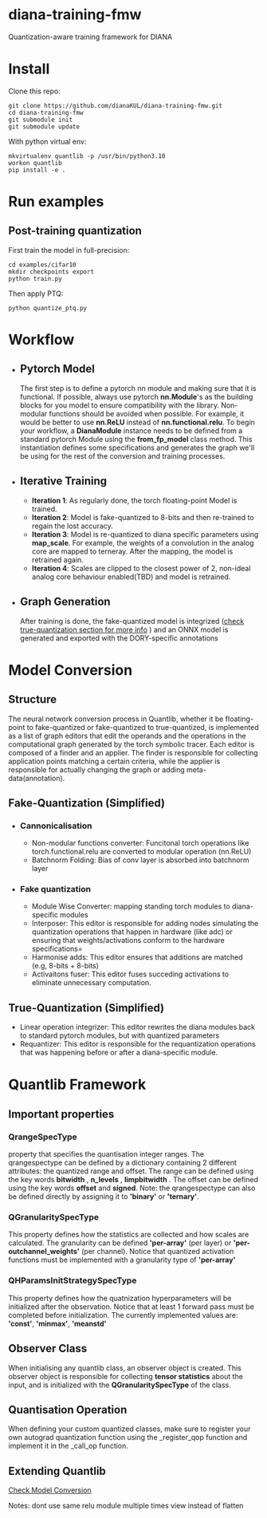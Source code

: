 # diana-training-fmw
Quantization-aware training framework for DIANA

# Install

Clone this repo:

```
git clone https://github.com/dianaKUL/diana-training-fmw.git
cd diana-training-fmw
git submodule init
git submodule update
```

With python virtual env:

```
mkvirtualenv quantlib -p /usr/bin/python3.10
workon quantlib
pip install -e .
```

# Run examples

## Post-training quantization

First train the model in full-precision:

```
cd examples/cifar10
mkdir checkpoints export
python train.py
```

Then apply PTQ:

```
python quantize_ptq.py
```

# Workflow
- ## Pytorch Model 
  The first step is to define a pytorch nn module and making sure that it is functional. If possible,  always use pytorch **nn.Module**'s as the building blocks for you model to ensure compatibility with the library. Non-modular functions should be avoided when possible. For example, it would be better to use **nn.ReLU** instead of **nn.functional.relu**. To begin your workflow, a **DianaModule** instance needs to be defined from a standard pytorch Module using the **from_fp_model** class method. This instantiation defines some specifications and generates the graph we'll be using for the rest of the conversion and training processes.  
- ## Iterative Training
  - **Iteration 1**: As regularly done, the torch floating-point Model is trained. 
  - **Iteration 2**: Model is fake-quantized to 8-bits and then re-trained to regain the lost accuracy. 
  - **Iteration 3**: Model is re-quantized to diana specific parameters using **map_scale**. For example, the weights of a convolution in the analog core are mapped to terneray. After the mapping, the model is retrained again. 
  - **Iteration 4**: Scales are clipped to the closest power of 2, non-ideal analog core behaviour enabled(TBD) and model is retrained. 
- ## Graph Generation 
    After training is done, the fake-quantized model is integrized ([check true-quantization section for more info](#true-quantization) 
) and an ONNX model is generated and exported with the DORY-specific annotations 

# Model Conversion
## Structure 
The neural network conversion process in Quantlib, whether it be floating-point to fake-quantized or fake-quantized to true-quantized, is implemented as a list of graph editors that edit the operands and the operations in the computational graph generated by the torch symbolic tracer. Each editor is composed of a finder and an applier. The finder is responsible for collecting application points matching a certain criteria, while the applier is responsible for actually changing the graph or adding meta-data(annotation). 
## Fake-Quantization (Simplified)
- ### Cannonicalisation
  - Non-modular functions converter: Funcitonal torch operations like torch.functional.relu are converted to modular operation (nn.ReLU)
  - Batchnorm Folding: Bias of conv layer is absorbed into batchnorm layer 
- ### Fake quantization 
    - Module Wise Converter: mapping standing torch modules to diana-specific modules
    - Interposer: This editor is responsible for adding nodes simulating the quantization operations that happen in hardware (like adc) or ensuring that weights/activations conform to the hardware specifications=
    - Harmonise adds: This editor ensures that additions are matched (e.g, 8-bits + 8-bits)
    - Activaitons fuser: This editor fuses succeding activations to eliminate unnecessary computation. 
## True-Quantization (Simplified)
- Linear operation integrizer: This editor rewrites the diana modules back to standard pytorch modules, but with quantized parameters
- Requantizer: This editor is responsible for the requantization operations that was happening before or after a diana-specific module. 


# Quantlib Framework 


## Important properties 
### **QrangeSpecType**

property that specifies the quantisation integer ranges. The qrangespectype can be defined by a dictionary containing 2 different attributes: the quantized range and offset. The range can be defined using the key words **bitwidth** , **n_levels** , **limpbitwidth**
. The offset can be defined using the key words **offset** and **signed**. Note: the qrangespectype can also be defined directly by assigning it to **'binary'** or **'ternary'**. 
### **QGranularitySpecType**
This property defines how the statistics are collected and how scales are calculated. The granularity can be defined **'per-array'** (per layer) or **'per-outchannel_weights'** (per channel). Notice that quantized activation functions must be implemented with a granularity type of **'per-array'**
### **QHParamsInitStrategySpecType**
This property defines how the quatnization hyperparameters will be initialized after the observation. Notice that at least 1 forward pass must be completed before initialization. The currently implemented values are: **'const'**, **'minmax'**, **'meanstd'**

## Observer Class 
When initialising any quantlib class, an observer object is created. This observer object is responsible for collecting **tensor statistics** about the input, and is initialized with the **QGranularitySpecType** of the class. 
## Quantisation Operation

When defining your custom quantized classes, make sure to register your own autograd quantization function using the _register_qop function and implement it in the _call_op function. 

## Extending Quantlib 
[Check Model Conversion](#model-conversion)


Notes: 
dont use same relu module multiple times
view instead of flatten 
       
